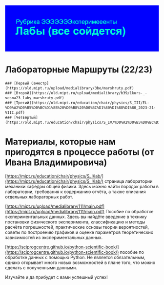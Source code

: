 ![alt-текст](https://github.com/skolkovo-bba/labs/blob/main/шапка.png?raw=true)

# Лабораторные Маршруты (22/23)
    ### [Первый Семестр](https://old.mipt.ru/upload/medialibrary/3be/marshruty.pdf)
    ### [Второй](https://old.mipt.ru/upload/medialibrary/b39/1kurs-_-vesna23_laby_marshruty.pdf)
    ### [Третий](https://old.mipt.ru/education/chair/physics/S_III/EL-%D0%A2%D0%B5%D0%BC%D1%8B%20%D0%B8%20%D0%BC%D1%80%D1%88%D1%80_2023-21-VIII.pdf)
    ### [Четвёртый](https://old.mipt.ru/education/chair/physics/S_IV/%D0%A2%D0%B5%D0%BC%D1%8B%20%D0%B8%20%D0%BC%D0%B0%D1%80%D1%88%D1%80%D1%83%D1%82%D1%8B%202%20%D0%BA%D1%83%D1%80%D1%81%202023%20%D0%BE%D0%BF%D1%82%D0%B8%D0%BA%D0%B0.pdf)

# Материалы, которые нам пригодятся в процессе работы (от Ивана Владимировича)

[https://mipt.ru/education/chair/physics/S_I/lab/](https://mipt.ru/education/chair/physics/S_I/lab/) страница лаборатории механики кафедры общей физики. Здесь можно найти порядок работы в лаборатории, требования к содержанию отчёта, а также описания отдельных лабораторных работ.

[https://mipt.ru/upload/medialibrary/111/main.pdf](https://mipt.ru/upload/medialibrary/111/main.pdf) Пособие по обработке экспериментальных данных. Здесь вы найдёте введение в технику постановки физического эксперимента, классификацию и методы расчёта погрешностей, практические основы теории вероятностей, советы по построению графиков и оценке параметров теоретических зависимостей из экспериментальных данных.

[https://sciprogcentre.github.io/python-scientific-book/](https://sciprogcentre.github.io/python-scientific-book/) пособие по обработке данных с помощью Python. Не является обязательным, однако открывает много новых возможностей в плане того, что можно сделать с полученными данными.

Изучайте и да прибудет с вами успешный успех!
